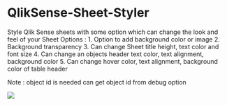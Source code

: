 # QlikSense-Sheet-Styler
Style Qlik Sense sheets with some option which can change the look and feel of your Sheet
Options :
      1.	Option to add background color or image
      2.	Background transparency
      3.	Can change Sheet title height, text color and font size
      4.	Can change an objects header text color, text alignment, background color
      5.	Can change hover color, text alignment, background color of table header
      
Note : object id is needed can get object id from debug option

![](https://drive.google.com/file/d/0B-ENjR3SWlTJN0VXVTZuMWNOUE0/view?usp=sharing)
